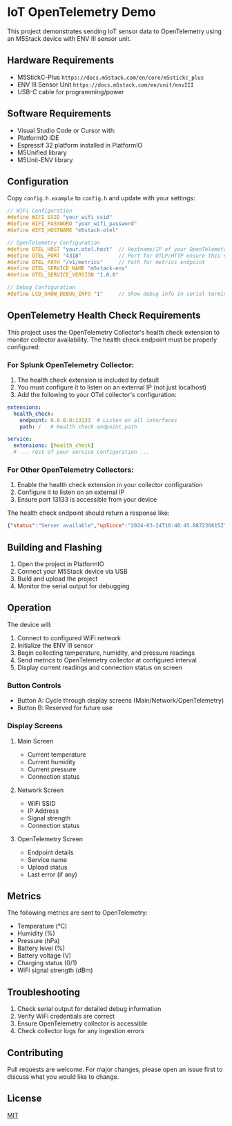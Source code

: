# IoT OpenTelemetry Demo

This project demonstrates sending IoT sensor data to OpenTelemetry using an M5Stack device with ENV III sensor unit.

## Hardware Requirements

- M5StickC-Plus ```https://docs.m5stack.com/en/core/m5stickc_plus```
- ENV III Sensor Unit ```https://docs.m5stack.com/en/unit/envIII```
- USB-C cable for programming/power


## Software Requirements

-  Visual Studio Code or Cursor with:
  - PlatformIO IDE
  - Espressif 32 platform installed in PlatformIO
  - M5Unified library
  - M5Unit-ENV library

## Configuration

Copy `config.h.example` to `config.h` and update with your settings:

```cpp
// WiFi Configuration
#define WIFI_SSID "your_wifi_ssid"
#define WIFI_PASSWORD "your_wifi_password"
#define WIFI_HOSTNAME "m5stack-otel"

// OpenTelemetry Configuration
#define OTEL_HOST "your.otel.host"  // Hostname/IP of your OpenTelemetry collector
#define OTEL_PORT "4318"            // Port for OTLP/HTTP ensure this stays in quotes
#define OTEL_PATH "/v1/metrics"     // Path for metrics endpoint
#define OTEL_SERVICE_NAME "m5stack-env"
#define OTEL_SERVICE_VERSION "1.0.0"

// Debug Configuration
#define LCD_SHOW_DEBUG_INFO "1"     // Show debug info in serial terminal output (1=yes, 0=no)
```

## OpenTelemetry Health Check Requirements

This project uses the OpenTelemetry Collector's health check extension to monitor collector availability. The health check endpoint must be properly configured:

### For Splunk OpenTelemetry Collector:
1. The health check extension is included by default
2. You must configure it to listen on an external IP (not just localhost)
3. Add the following to your OTel collector's configuration:

```yaml
extensions:
  health_check:
    endpoint: 0.0.0.0:13133  # Listen on all interfaces
    path: /   # Health check endpoint path

service:
  extensions: [health_check]
  # ... rest of your service configuration ...
```

### For Other OpenTelemetry Collectors:
1. Enable the health check extension in your collector configuration
2. Configure it to listen on an external IP
3. Ensure port 13133 is accessible from your device

The health check endpoint should return a response like:
```json
{"status":"Server available","upSince":"2024-03-24T16:40:45.887236615Z","uptime":"41m39.21715837s"}
```

## Building and Flashing

1. Open the project in PlatformIO
2. Connect your M5Stack device via USB
3. Build and upload the project
4. Monitor the serial output for debugging

## Operation

The device will:
1. Connect to configured WiFi network
2. Initialize the ENV III sensor
3. Begin collecting temperature, humidity, and pressure readings
4. Send metrics to OpenTelemetry collector at configured interval
5. Display current readings and connection status on screen

### Button Controls

- Button A: Cycle through display screens (Main/Network/OpenTelemetry)
- Button B: Reserved for future use

### Display Screens

1. Main Screen
   - Current temperature
   - Current humidity
   - Current pressure
   - Connection status

2. Network Screen
   - WiFi SSID
   - IP Address
   - Signal strength
   - Connection status

3. OpenTelemetry Screen
   - Endpoint details
   - Service name
   - Upload status
   - Last error (if any)

## Metrics

The following metrics are sent to OpenTelemetry:

- Temperature (°C)
- Humidity (%)
- Pressure (hPa)
- Battery level (%)
- Battery voltage (V)
- Charging status (0/1)
- WiFi signal strength (dBm)

## Troubleshooting

1. Check serial output for detailed debug information
2. Verify WiFi credentials are correct
3. Ensure OpenTelemetry collector is accessible
4. Check collector logs for any ingestion errors

## Contributing

Pull requests are welcome. For major changes, please open an issue first to discuss what you would like to change.

## License

[MIT](https://choosealicense.com/licenses/mit/) 
